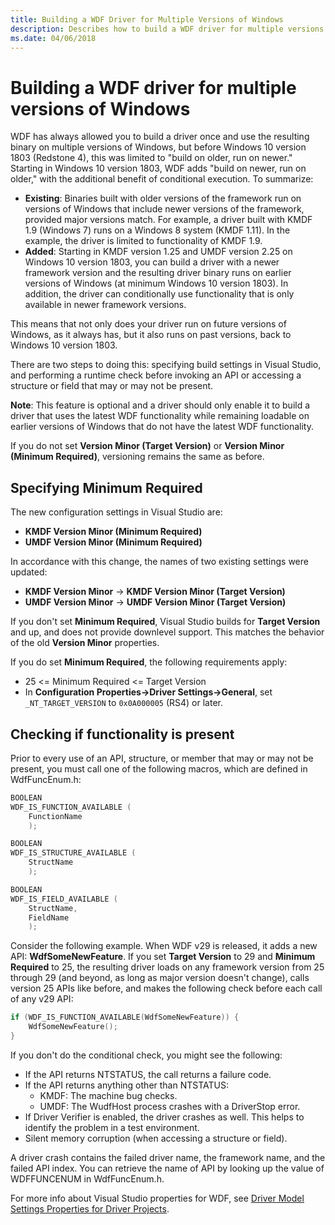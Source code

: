 ```yaml
---
title: Building a WDF Driver for Multiple Versions of Windows
description: Describes how to build a WDF driver for multiple versions of Windows.
ms.date: 04/06/2018
---
```


# Building a WDF driver for multiple versions of Windows

WDF has always allowed you to build a driver once and use the resulting binary on multiple versions of Windows, but before Windows 10 version 1803 (Redstone 4), this was limited to "build on older, run on newer." Starting in Windows 10 version 1803, WDF adds "build on newer, run on older," with the additional benefit of conditional execution. To summarize:
* **Existing**: Binaries built with older versions of the framework run on versions of Windows that include newer versions of the framework, provided major versions match. For example, a driver built with KMDF 1.9 (Windows 7) runs on a Windows 8 system (KMDF 1.11). In the example, the driver is limited to functionality of KMDF 1.9.
* **Added**: Starting in KMDF version 1.25 and UMDF version 2.25 on Windows 10 version 1803, you can build a driver with a newer framework version and the resulting driver binary runs on earlier versions of Windows (at minimum Windows 10 version 1803). In addition, the driver can conditionally use functionality that is only available in newer framework versions.

This means that not only does your driver run on future versions of Windows, as it always has, but it also runs on past versions, back to Windows 10 version 1803.

There are two steps to doing this: specifying build settings in Visual Studio, and performing a runtime check before invoking an API or accessing a structure or field that may or may not be present.

**Note**:
This feature is optional and a driver should only enable it to build a driver that uses the latest WDF functionality while remaining loadable on earlier versions of Windows that do not have the latest WDF functionality.

If you do not set **Version Minor (Target Version)** or **Version Minor (Minimum Required)**, versioning remains the same as before.

## Specifying Minimum Required

The new configuration settings in Visual Studio are:
* **KMDF Version Minor (Minimum Required)**
* **UMDF Version Minor (Minimum Required)**

In accordance with this change, the names of two existing settings were updated:
* **KMDF Version Minor** -> **KMDF Version Minor (Target Version)**
* **UMDF Version Minor** -> **UMDF Version Minor (Target Version)**

If you don't set **Minimum Required**, Visual Studio builds for **Target Version** and up, and does not provide downlevel support. This matches the behavior of the old **Version Minor** properties.

If you do set **Minimum Required**, the following requirements apply:
* 25 <= Minimum Required <= Target Version
* In **Configuration Properties->Driver Settings->General**, set `_NT_TARGET_VERSION` to `0x0A000005` (RS4) or later.

## Checking if functionality is present

Prior to every use of an API, structure, or member that may or may not be present, you must call one of the following macros, which are defined in WdfFuncEnum.h:

```cpp
BOOLEAN
WDF_IS_FUNCTION_AVAILABLE (
    FunctionName
    );

BOOLEAN
WDF_IS_STRUCTURE_AVAILABLE (
    StructName
    );

BOOLEAN
WDF_IS_FIELD_AVAILABLE (
    StructName,
    FieldName
    );
```

Consider the following example.  When WDF v29 is released, it adds a new API: **WdfSomeNewFeature**. If you set **Target Version** to 29 and **Minimum Required** to 25, the resulting driver loads on any framework version from 25 through 29 (and beyond, as long as major version doesn't change), calls version 25 APIs like before, and makes the following check before each call of any v29 API:

```cpp
if (WDF_IS_FUNCTION_AVAILABLE(WdfSomeNewFeature)) {
    WdfSomeNewFeature();
}
```

If you don't do the conditional check, you might see the following:
-	If the API returns NTSTATUS, the call returns a failure code.
-	If the API returns anything other than NTSTATUS:
    - KMDF: The machine bug checks.
    - UMDF: The WudfHost process crashes with a DriverStop error.
-	If Driver Verifier is enabled, the driver crashes as well. This helps to identify the problem in a test environment.
-   Silent memory corruption (when accessing a structure or field).

A driver crash contains the failed driver name, the framework name, and the failed API index. You can retrieve the name of API by looking up the value of WDFFUNCENUM in WdfFuncEnum.h.

For more info about Visual Studio properties for WDF, see [Driver Model Settings Properties for Driver Projects](../develop/driver-model-settings-properties-for-driver-projects.md).
